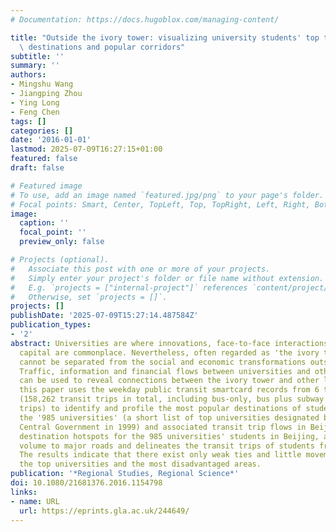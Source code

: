 ```yaml
---
# Documentation: https://docs.hugoblox.com/managing-content/

title: "Outside the ivory tower: visualizing university students' top transit-trip\
  \ destinations and popular corridors"
subtitle: ''
summary: ''
authors:
- Mingshu Wang
- Jiangping Zhou
- Ying Long
- Feng Chen
tags: []
categories: []
date: '2016-01-01'
lastmod: 2025-07-09T16:27:15+01:00
featured: false
draft: false

# Featured image
# To use, add an image named `featured.jpg/png` to your page's folder.
# Focal points: Smart, Center, TopLeft, Top, TopRight, Left, Right, BottomLeft, Bottom, BottomRight.
image:
  caption: ''
  focal_point: ''
  preview_only: false

# Projects (optional).
#   Associate this post with one or more of your projects.
#   Simply enter your project's folder or file name without extension.
#   E.g. `projects = ["internal-project"]` references `content/project/deep-learning/index.md`.
#   Otherwise, set `projects = []`.
projects: []
publishDate: '2025-07-09T15:27:14.487584Z'
publication_types:
- '2'
abstract: Universities are where innovations, face-to-face interactions and social
  capital are commonplace. Nevertheless, often regarded as 'the ivory tower', universities
  cannot be separated from the social and economic transformations outside of them.
  Traffic, information and financial flows between universities and other locations
  can be used to reveal connections between the ivory tower and other locales. Therefore,
  this paper uses the weekday public transit smartcard records from 6 to 9 April 2010
  (158,262 transit trips in total, including bus-only, bus plus subway and subway-only
  trips) to identify and profile the most popular destinations of student riders from
  the '985 universities' (a short list of top universities designated by the Chinese
  Central Government in 1999) and associated transit trip flows in Beijing. It identifies
  destination hotspots for the 985 universities' students in Beijing, allocates traffic
  volume to major roads and delineates the transit trips of students from each campus.
  The results indicate that there exist only weak ties and little movement between
  the top universities and the most disadvantaged areas.
publication: '*Regional Studies, Regional Science*'
doi: 10.1080/21681376.2016.1154798
links:
- name: URL
  url: https://eprints.gla.ac.uk/244649/
---
```

